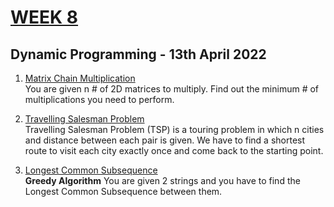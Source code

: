 # [WEEK 8](https://www.hackerrank.com/daa-lab-day813042022/challenges)

## Dynamic Programming - 13th April 2022

1. [Matrix Chain Multiplication](1_Matrix_chain_multiplication.c)  
   You are given n # of 2D matrices to multiply. Find out the minimum # of multiplications you need to perform.

2. [Travelling Salesman Problem](2_Travelling_Salesman.py)  
   Travelling Salesman Problem (TSP) is a touring problem in which n cities and distance between each pair is given. We have to find a shortest route to visit each city exactly once and come back to the starting point.

3. [Longest Common Subsequence](3_Longest_Common_Subsequence.c)  
   **Greedy Algorithm** You are given 2 strings and you have to find the Longest Common Subsequence between them.
